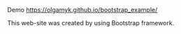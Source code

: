 Demo https://olgamyk.github.io/bootstrap_example/

This web-site was created by using Bootstrap framework.
